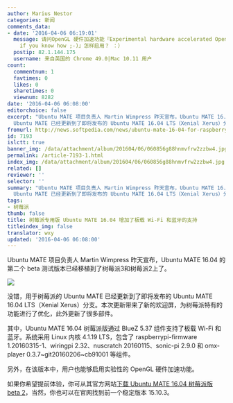 ```yaml
---
author: Marius Nestor
categories: 新闻
comments_data:
- date: '2016-04-06 06:19:01'
  message: 请问OpenGL 硬件加速功能『Experimental hardware accelerated OpenGL can be enabled,
    if you know how ;-)』怎样启用？ ：）
  postip: 82.1.144.175
  username: 来自英国的 Chrome 49.0|Mac 10.11 用户
count:
  commentnum: 1
  favtimes: 0
  likes: 0
  sharetimes: 0
  viewnum: 8282
date: '2016-04-06 06:08:00'
editorchoice: false
excerpt: "Ubuntu MATE 项目负责人 Martin Wimpress 昨天宣布，Ubuntu MATE 16.04 的第二个 beta 测试版本已经移植到了树莓派3和树莓派2上了。\r\n没错，用于树莓派的
  Ubuntu MATE 已经更新到了即将发布的 Ubuntu MATE 16.04 LTS（Xenial Xerus）分支。本次更新带来了新的欢迎屏，为树莓派特有的功能进行了优化，此外更新了很多部件。"
fromurl: http://news.softpedia.com/news/ubuntu-mate-16-04-for-raspberry-pi-3-adds-on-board-wi-fi-and-bluetooth-support-502593.shtml
id: 7193
islctt: true
banner_img: /data/attachment/album/201604/06/060856g88hnmvfrw2zzbw4.jpg
permalink: /article-7193-1.html
index_img: /data/attachment/album/201604/06/060856g88hnmvfrw2zzbw4.jpg.thumb.jpg
related: []
reviewer: ''
selector: ''
summary: "Ubuntu MATE 项目负责人 Martin Wimpress 昨天宣布，Ubuntu MATE 16.04 的第二个 beta 测试版本已经移植到了树莓派3和树莓派2上了。\r\n没错，用于树莓派的
  Ubuntu MATE 已经更新到了即将发布的 Ubuntu MATE 16.04 LTS（Xenial Xerus）分支。本次更新带来了新的欢迎屏，为树莓派特有的功能进行了优化，此外更新了很多部件。"
tags:
- 树莓派
thumb: false
title: 树莓派专用版 Ubuntu MATE 16.04 增加了板载 Wi-Fi 和蓝牙的支持
titleindex_img: false
translator: wxy
updated: '2016-04-06 06:08:00'
---
```


Ubuntu MATE 项目负责人 Martin Wimpress 昨天宣布，Ubuntu MATE 16.04 的第二个 beta 测试版本已经移植到了树莓派3和树莓派2上了。


![](/data/attachment/album/201604/06/060856g88hnmvfrw2zzbw4.jpg)


没错，用于树莓派的 Ubuntu MATE 已经更新到了即将发布的 Ubuntu MATE 16.04 LTS（Xenial Xerus）分支。本次更新带来了新的欢迎屏，为树莓派特有的功能进行了优化，此外更新了很多部件。


其中，Ubuntu MATE 16.04 树莓派版通过 BlueZ 5.37 组件支持了板载 Wi-Fi 和蓝牙。系统采用 Linux 内核 4.1.19 LTS，包含了 raspberrypi-firmware 1.20160315-1、wiringpi 2.32、nuscratch 20160115、sonic-pi 2.9.0 和 omx-player 0.3.7~git20160206~cb91001 等组件。


另外，在该版本中，用户也能够启用实验性的 OpenGL 硬件加速功能。


如果你希望提前体验，你可从其官方网站[下载 Ubuntu MATE 16.04 树莓派版 beta 2](https://ubuntu-mate.org/raspberry-pi/)，当然，你也可以在官网找到前一个稳定版本 15.10.3。